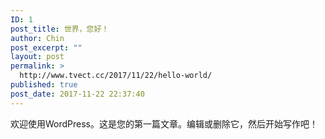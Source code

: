 ```yaml
---
ID: 1
post_title: 世界，您好！
author: Chin
post_excerpt: ""
layout: post
permalink: >
  http://www.tvect.cc/2017/11/22/hello-world/
published: true
post_date: 2017-11-22 22:37:40
---
```

欢迎使用WordPress。这是您的第一篇文章。编辑或删除它，然后开始写作吧！